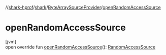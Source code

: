 //[shark-hprof](../../../index.md)/[shark](../index.md)/[ByteArraySourceProvider](index.md)/[openRandomAccessSource](open-random-access-source.md)

# openRandomAccessSource

[jvm]\
open override fun [openRandomAccessSource](open-random-access-source.md)(): [RandomAccessSource](../-random-access-source/index.md)
